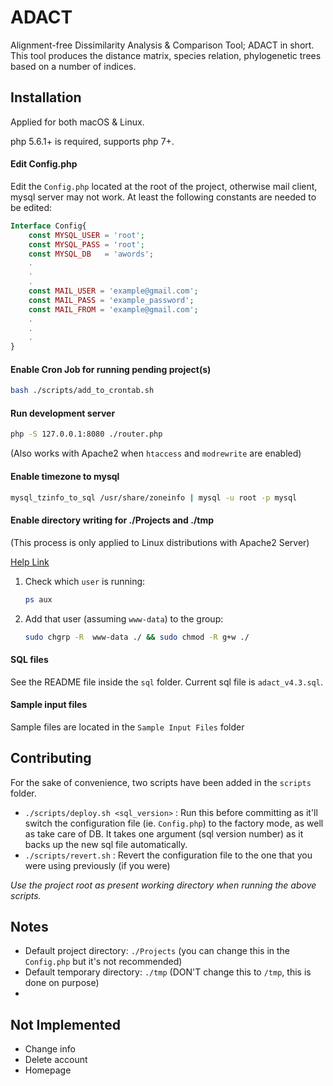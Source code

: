 # ADACT
Alignment-free Dissimilarity Analysis & Comparison Tool;
ADACT in short. This tool produces the distance matrix,
species relation, phylogenetic trees
based on a number of indices.

## Installation

Applied for both macOS & Linux.

php 5.6.1+ is required, supports php 7+.

#### Edit Config.php
Edit the `Config.php` located at the root of the project,
otherwise mail client, mysql server may not work. At least
the following constants are needed to be edited:
```php
Interface Config{
    const MYSQL_USER = 'root';
    const MYSQL_PASS = 'root';
    const MYSQL_DB   = 'awords';
    .
    .
    .
    const MAIL_USER = 'example@gmail.com';
    const MAIL_PASS = 'example_password';
    const MAIL_FROM = 'example@gmail.com';
    .
    .
    .
}
```

#### Enable Cron Job for running pending project(s)
```bash
bash ./scripts/add_to_crontab.sh
```

#### Run development server
```bash
php -S 127.0.0.1:8080 ./router.php
```
(Also works with Apache2 when `htaccess` and `modrewrite` are enabled)

#### Enable timezone to mysql
```bash
mysql_tzinfo_to_sql /usr/share/zoneinfo | mysql -u root -p mysql
```

#### Enable directory writing for ./Projects and ./tmp
(This process is only applied to Linux distributions with Apache2 Server)

[Help Link](https://stackoverflow.com/a/16373988/4147849)
1. Check which `user` is running:
    ```bash
    ps aux
    ```
2. Add that user (assuming `www-data`) to the group:
    ```bash
    sudo chgrp -R  www-data ./ && sudo chmod -R g+w ./
    ```

#### SQL files
See the README file inside the `sql` folder. Current sql file is `adact_v4.3.sql`.

#### Sample input files
Sample files are located in the `Sample Input Files` folder

## Contributing
For the sake of convenience, two scripts have been added in the `scripts` folder.
- `./scripts/deploy.sh <sql_version>` : Run this before committing as it'll switch the configuration file
  (ie. `Config.php`) to the factory mode, as well as take care of DB.
  It takes one argument (sql version number) as it backs up the new sql file
  automatically.
- `./scripts/revert.sh` : Revert the configuration file to the one that you were using previously (if you were)

_Use the project root as present working directory when running the above scripts._

## Notes
- Default project directory: `./Projects` (you can change this in the `Config.php` but it's not recommended)
- Default temporary directory: `./tmp` (DON'T change this to `/tmp`, this is done on purpose)
- 

## Not Implemented
- Change info
- Delete account
- Homepage

